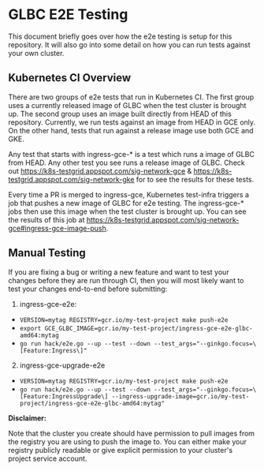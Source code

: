 # GLBC E2E Testing 

This document briefly goes over how the e2e testing is setup for this repository. It will also go into
some detail on how you can run tests against your own cluster.

## Kubernetes CI Overview

There are two groups of e2e tests that run in Kubernetes CI. 
The first group uses a currently released image of GLBC when the test cluster is brought up.
The second group uses an image built directly from HEAD of this repository. 
Currently, we run tests against an image from HEAD in GCE only. On the other hand, 
tests that run against a release image use both GCE and GKE. 

Any test that starts with ingress-gce-* is a test which runs a image of GLBC from HEAD. 
Any other test you see runs a release image of GLBC.
Check out https://k8s-testgrid.appspot.com/sig-network-gce & https://k8s-testgrid.appspot.com/sig-network-gke
for to see the results for these tests.

Every time a PR is merged to ingress-gce, Kubernetes test-infra triggers 
a job that pushes a new image of GLBC for e2e testing. The ingress-gce-* jobs then use
this image when the test cluster is brought up. You can see the results of this job 
at https://k8s-testgrid.appspot.com/sig-network-gce#ingress-gce-image-push.

## Manual Testing

If you are fixing a bug or writing a new feature and want to test your changes before they 
are run through CI, then you will most likely want to test your changes end-to-end before submitting:

1. ingress-gce-e2e:

  * `VERSION=mytag REGISTRY=gcr.io/my-test-project make push-e2e`
  * `export GCE_GLBC_IMAGE=gcr.io/my-test-project/ingress-gce-e2e-glbc-amd64:mytag`
  * `go run hack/e2e.go --up --test --down --test_args="--ginkgo.focus=\[Feature:Ingress\]"`

2. ingress-gce-upgrade-e2e

  * `VERSION=mytag REGISTRY=gcr.io/my-test-project make push-e2e`
  * `go run hack/e2e.go --up --test --down --test_args="--ginkgo.focus=\[Feature:IngressUpgrade\] --ingress-upgrade-image=gcr.io/my-test-project/ingress-gce-e2e-glbc-amd64:mytag"`



**Disclaimer:**
  
Note that the cluster you create should have permission to pull images from the registry
you are using to push the image to. You can either make your registry publicly readable or give explicit permission
to your cluster's project service account. 
